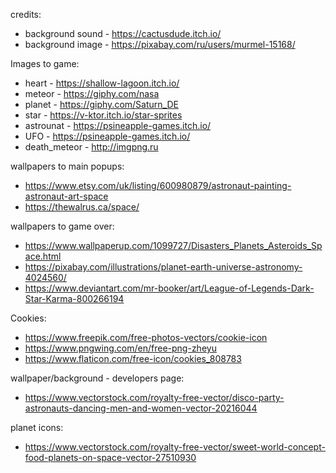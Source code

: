 credits:

- background sound - https://cactusdude.itch.io/
- background image - https://pixabay.com/ru/users/murmel-15168/

Images to game:
- heart - https://shallow-lagoon.itch.io/
- meteor - https://giphy.com/nasa
- planet - https://giphy.com/Saturn_DE
- star - https://v-ktor.itch.io/star-sprites
- astrounat - https://psineapple-games.itch.io/
- UFO - https://psineapple-games.itch.io/
- death_meteor - http://imgpng.ru

wallpapers to main popups:
- https://www.etsy.com/uk/listing/600980879/astronaut-painting-astronaut-art-space
- https://thewalrus.ca/space/

wallpapers to game over:
- https://www.wallpaperup.com/1099727/Disasters_Planets_Asteroids_Space.html
- https://pixabay.com/illustrations/planet-earth-universe-astronomy-4024560/
- https://www.deviantart.com/mr-booker/art/League-of-Legends-Dark-Star-Karma-800266194

Cookies:
- https://www.freepik.com/free-photos-vectors/cookie-icon
- https://www.pngwing.com/en/free-png-zheyu
- https://www.flaticon.com/free-icon/cookies_808783

wallpaper/background - developers page:
- https://www.vectorstock.com/royalty-free-vector/disco-party-astronauts-dancing-men-and-women-vector-20216044

planet icons:
- https://www.vectorstock.com/royalty-free-vector/sweet-world-concept-food-planets-on-space-vector-27510930
